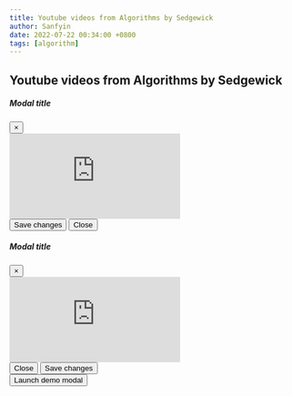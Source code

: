 ```yaml
---
title: Youtube videos from Algorithms by Sedgewick
author: Sanfyin
date: 2022-07-22 00:34:00 +0800
tags: [algorithm]
---
```


## Youtube videos from Algorithms by Sedgewick

<bu>

<div class="modal" tabindex="-1" role="dialog">
  <div class="modal-dialog" role="document">
    <div class="modal-content">
      <div class="modal-header">
        <h5 class="modal-title">Modal title</h5>
        <button type="button" class="close" data-dismiss="modal" aria-label="Close">
          <span aria-hidden="true">&times;</span>
        </button>
      </div>
      <div class="modal-body">
        <iframe _ngcontent-wed-c14="" title="YouTube video player" frameborder="0" allow="accelerometer; autoplay; clipboard-write; encrypted-media; gyroscope; picture-in-picture" allowfullscreen="" class="yt-video ng-star-inserted" src="https://youtube.com/embed/3OamzN90kPg"></iframe>
      </div>
      <div class="modal-footer">
        <button type="button" class="btn btn-primary">Save changes</button>
        <button type="button" class="btn btn-secondary" data-dismiss="modal">Close</button>
      </div>
    </div>
  </div>
</div>

<!-- Modal -->
<div class="modal fade" id="exampleModal" tabindex="-1" role="dialog" aria-labelledby="exampleModalLabel" aria-hidden="true" style="width: 70%;">
  <div class="modal-dialog" role="document">
    <div class="modal-content">
      <div class="modal-header">
        <h5 class="modal-title" id="exampleModalLabel">Modal title</h5>
        <button type="button" class="close" data-dismiss="modal" aria-label="Close">
          <span aria-hidden="true">&times;</span>
        </button>
      </div>
      <div class="modal-body">
        <iframe _ngcontent-wed-c14="" title="YouTube video player" frameborder="0" allow="accelerometer; autoplay; clipboard-write; encrypted-media; gyroscope; picture-in-picture" allowfullscreen="" class="yt-video ng-star-inserted" src="https://youtube.com/embed/3OamzN90kPg"></iframe>
      </div>
      <div class="modal-footer">
        <button type="button" class="btn btn-secondary" data-dismiss="modal">Close</button>
        <button type="button" class="btn btn-primary">Save changes</button>
      </div>
    </div>
  </div>
</div>

<button type="button" class="btn btn-primary" data-toggle="modal" data-target="#exampleModal">
  Launch demo modal
</button>


